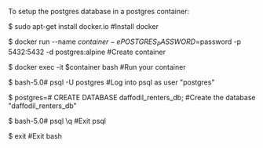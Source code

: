 To setup the postgres database in a postgres container:

$ sudo apt-get install docker.io #Install docker

$ docker run --name $container -e POSTGRES_PASSWORD=$password -p 5432:5432 -d postgres:alpine #Create container

$ docker exec -it $container bash #Run your container

$ bash-5.0# psql -U postgres #Log into psql as user "postgres"

$ postgres=# CREATE DATABASE daffodil_renters_db; #Create the database "daffodil_renters_db"

$ bash-5.0# psql \q #Exit psql

$ exit #Exit bash